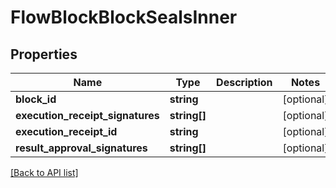 # FlowBlockBlockSealsInner

## Properties

Name | Type | Description | Notes
------------ | ------------- | ------------- | -------------
**block_id** | **string** |  | [optional]
**execution_receipt_signatures** | **string[]** |  | [optional]
**execution_receipt_id** | **string** |  | [optional]
**result_approval_signatures** | **string[]** |  | [optional]

[[Back to API list]](../../README.md#api-endpoints)
